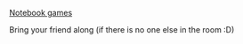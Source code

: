 [Notebook games](https://notebookgames.herokuapp.com/)

Bring your friend along (if there is no one else in the room :D)
